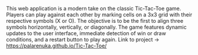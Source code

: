 This web application is a modern take on the classic Tic-Tac-Toe game. Players can play against each other by marking cells on a 3x3 grid with their respective symbols (X or O). The objective is to be the first to align three symbols horizontally, vertically, or diagonally. The game features dynamic updates to the user interface, immediate detection of win or draw conditions, and a restart button to play again.
Link to project -> https://palarenuka.github.io/Tic-Tac-Toe/
